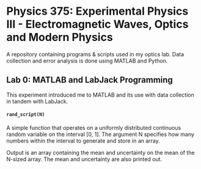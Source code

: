 # Physics 375: Experimental Physics III - Electromagnetic Waves, Optics and Modern Physics

A repository containing programs & scripts used in my optics lab. Data collection and error analysis is done using MATLAB and Python.

## Lab 0: MATLAB and LabJack Programming
This experiment introduced me to MATLAB and its use with data collection in tandem with LabJack.

#### `rand_script(N)`
A simple function that operates on a uniformly distributed continuous random variable on the interval [0, 1].
The argument N specifies how many numbers within the interval to generate and store in an array.

Output is an array containing the mean and uncertainty on the mean of the N-sized array.
The mean and uncertainty are also printed out.
